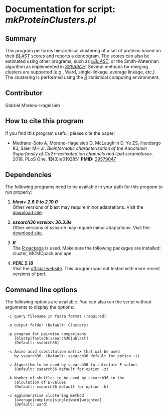 # Documentation for script: _mkProteinClusters.pl_

## Summary
This program performs hierarchical clustering of a set of proteins based on 
their [_BLAST_](https://blast.ncbi.nlm.nih.gov/Blast.cgi?CMD=Web&PAGE_TYPE=BlastDocs&DOC_TYPE=Download) 
scores and reports a dendogram. The scores can also be estimated using other programs, such as 
[_UBLAST_](https://www.drive5.com/usearch/manual/ublast_algo.html), or the Smith-Waterman algorithm as 
implemented in [_SSEARCH_](https://fasta.bioch.virginia.edu/fasta_www2/fasta_class.shtml). 
Several methods for merging clusters are supported (e.g., Ward, single-linkage, average linkage, etc.). The clustering 
is performed using the [_R_](https://www.r-project.org/) statistical computing environment.


## Contributor
Gabriel Moreno-Hagelsieb  


## How to cite this program
If you find this program useful, please cite the paper:  

  * Medrano-Soto A, Moreno-Hagelsieb G, McLaughlin D, Ye ZS, Hendargo KJ, Saier MH Jr. 
  _Bioinformatic characterization of the Anoctamin Superfamily of Ca2+-activated ion 
  channels and lipid scramblases._  2018. PLoS One. **13**(3):e0192851 
  **PMID:** [29579047](https://www.ncbi.nlm.nih.gov/pubmed/?term=29579047)  


## Dependencies
The following programs need to be available in your path for this 
program to run properly:

1. **_blast+ 2.6.0 to 2.10.0_**  
Other versions of blast may require minor adaptations. Visit the
[download site](https://blast.ncbi.nlm.nih.gov/Blast.cgi?PAGE_TYPE=BlastDocs&DOC_TYPE=Download). 

2. **_ssearch36 version: 36.3.8e_**  
Other versions of ssearch may require minor adaptations. Visit the
[download site](https://fasta.bioch.virginia.edu/fasta_www2/fasta_down.shtml). 

3. **_R_**  
The [R package](https://www.r-project.org/) is used. Make sure the following 
packages are installed: cluster, MCMCpack and ape.

4. **_PERL 5.18_**  
Visit the [official website](https://www.perl.org/). This program 
was not tested with more recent versions of perl.


## Command line options
The following options are available. You can also run the 
script without arguments to display the options:

     -i query filename in fasta format (required)
     
     -o output folder (Default: Clusters)
     
     -p program for pairwise comparisons
        [blastp|fasta36|ssearch36|ublast] 
        (Default: ssearch36)
        
     -s Amino acid substitution matrix that wil be used
        by ssearch36. (Default: ssearch36 default for option -s)
        
     -z Algorithm to be used by ssearch36 to calculate E-values
        (Default: ssearch36 default for option -z) 
        
     -k Number of shuffles to be used by ssearch36 in the
        calculation of E-values. 
        (Default: ssearch36 default for option -k)
      
     -c agglomerative clustering method
        [average|complete|single|ward|weighted]
        (Default: ward)

